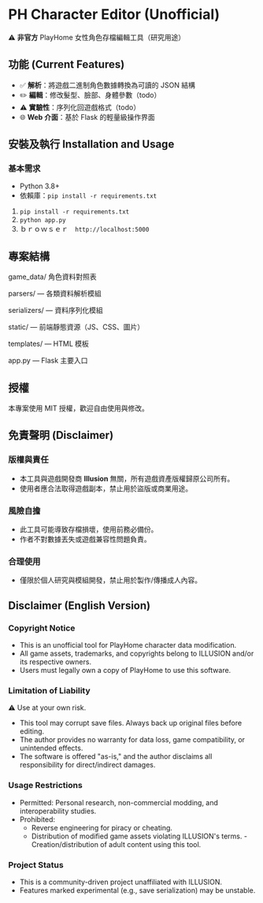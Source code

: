 # PH Character Editor (Unofficial)
⚠️ **非官方** PlayHome 女性角色存檔編輯工具（研究用途）

## 功能 (Current Features)
- ✅ **解析**：將遊戲二進制角色數據轉換為可讀的 JSON 結構
- ✏️ **編輯**：修改髮型、臉部、身體參數（todo）
- ⚠️ **實驗性**：序列化回遊戲格式（todo）
- 🌐 **Web 介面**：基於 Flask 的輕量級操作界面

## 安裝及執行 Installation and Usage

### 基本需求
- Python 3.8+
- 依賴庫：`pip install -r requirements.txt`

1. `pip install -r requirements.txt`  
2. `python app.py`  
3. ｂｒｏｗｓｅｒ　`http://localhost:5000`  

## 專案結構

game_data/ 角色資料對照表

parsers/ — 各類資料解析模組

serializers/ — 資料序列化模組

static/ — 前端靜態資源（JS、CSS、圖片）

templates/ — HTML 模板

app.py — Flask 主要入口

## 授權
本專案使用 MIT 授權，歡迎自由使用與修改。

## 免責聲明 (Disclaimer)

### 版權與責任
- 本工具與遊戲開發商 **Illusion** 無關，所有遊戲資產版權歸原公司所有。  
- 使用者應合法取得遊戲副本，禁止用於盜版或商業用途。  

### 風險自擔
- 此工具可能導致存檔損壞，使用前務必備份。  
- 作者不對數據丟失或遊戲兼容性問題負責。  

### 合理使用
- 僅限於個人研究與模組開發，禁止用於製作/傳播成人內容。

## Disclaimer (English Version)

### Copyright Notice
- This is an unofficial tool for PlayHome character data modification.
- All game assets, trademarks, and copyrights belong to ILLUSION and/or its respective owners.
- Users must legally own a copy of PlayHome to use this software.

### Limitation of Liability
⚠️ Use at your own risk.
- This tool may corrupt save files. Always back up original files before editing.
- The author provides no warranty for data loss, game compatibility, or unintended effects.
- The software is offered "as-is," and the author disclaims all responsibility for direct/indirect damages.

### Usage Restrictions
- Permitted: Personal research, non-commercial modding, and interoperability studies.
- Prohibited:
  - Reverse engineering for piracy or cheating.
  - Distribution of modified game assets violating ILLUSION's terms.
  -Creation/distribution of adult content using this tool.

### Project Status
- This is a community-driven project unaffiliated with ILLUSION.
- Features marked experimental (e.g., save serialization) may be unstable.
